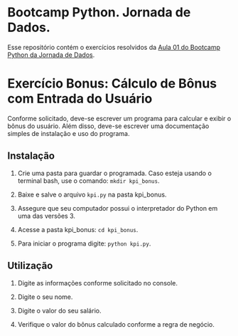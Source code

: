 # Bootcamp Python. Jornada de Dados.

Esse repositório contém o exercícios resolvidos da [Aula 01 do Bootcamp Python da Jornada de Dados](https://github.com/lvgalvao/data-engineering-roadmap/tree/main/Bootcamp%20-%20Python%20para%20dados/aula01).

# Exercício Bonus: Cálculo de Bônus com Entrada do Usuário

Conforme solicitado, deve-se escrever um programa para calcular e exibir o bônus do usuário. Além disso, deve-se escrever uma documentação simples de instalação e uso do programa.

## Instalação

1. Crie uma pasta para guardar o programada. Caso esteja usando o terminal bash, use o comando: `mkdir kpi_bonus`.

2. Baixe e salve o arquivo `kpi.py` na pasta kpi_bonus.

3. Assegure que seu computador possui o interpretador do Python em uma das versões 3.

4. Acesse a pasta kpi_bonus: `cd kpi_bonus`.

5. Para iniciar o programa digite: `python kpi.py`.

## Utilização

1. Digite as informações conforme solicitado no console.

2. Digite o seu nome.

3. Digite o valor do seu salário.

4. Verifique o valor do bônus calculado conforme a regra de negócio.
